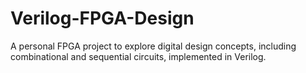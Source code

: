 # Verilog-FPGA-Design
A personal FPGA project to explore digital design concepts, including combinational and sequential circuits, implemented in Verilog.
